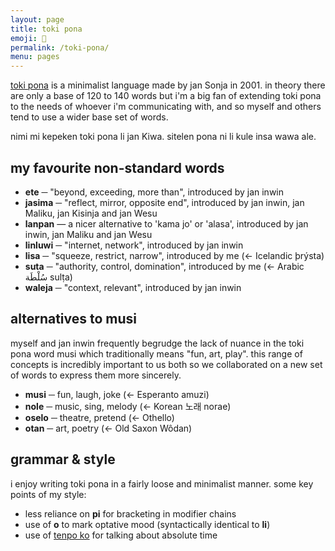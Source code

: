 ```yaml
---
layout: page
title: toki pona
emoji: 🌱
permalink: /toki-pona/
menu: pages
---
```

[toki pona](https://tokipona.org/) is a minimalist language made by jan Sonja in 2001.
in theory there are only a base of 120 to 140 words but i'm a big fan of extending toki pona to the needs of whoever i'm communicating with, and so myself and others tend to use a wider base set of words.

nimi mi kepeken toki pona li jan Kiwa. sitelen pona ni li kule insa wawa ale.

## my favourite non-standard words
* **ete** ─ "beyond, exceeding, more than", introduced by jan inwin
* **jasima** ─ "reflect, mirror, opposite end", introduced by jan inwin, jan Maliku, jan Kisinja and jan Wesu
* **lanpan** — a nicer alternative to 'kama jo' or 'alasa', introduced by jan inwin, jan Maliku and jan Wesu
* **linluwi** ─ "internet, network", introduced by jan inwin
* **lisa** ─ "squeeze, restrict, narrow", introduced by me (← Icelandic þrýsta)
* **suta** ─ "authority, control, domination", introduced by me (← Arabic سُلْطَة sulṭa)
* **waleja** ─ "context, relevant", introduced by jan inwin

## alternatives to musi
myself and jan inwin frequently begrudge the lack of nuance in the toki pona word musi which traditionally means "fun, art, play". this range of concepts is incredibly important to us both so we collaborated on a new set of words to express them more sincerely.

* **musi** ─ fun, laugh, joke (← Esperanto amuzi)
* **nole** ─ music, sing, melody (← Korean 노래 norae)
* **oselo** ─ theatre, pretend (← Othello)
* **otan** ─ art, poetry (← Old Saxon Wôdan)

## grammar & style
i enjoy writing toki pona in a fairly loose and minimalist manner. some key points of my style:

* less reliance on **pi** for bracketing in modifier chains
* use of **o** to mark optative mood (syntactically identical to **li**)
* use of <a href="/time">tenpo ko</a> for talking about absolute time
